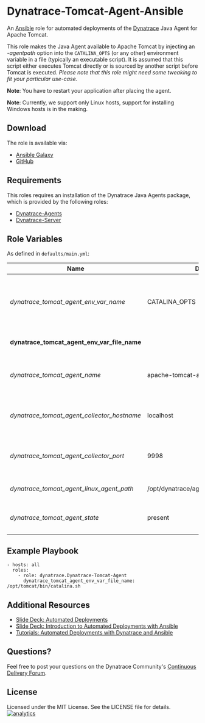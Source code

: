 # Dynatrace-Tomcat-Agent-Ansible

An [Ansible](http://www.ansible.com) role for automated deployments of the [Dynatrace](http://www.bit.ly/dttrial) Java Agent for Apache Tomcat.

This role makes the Java Agent available to Apache Tomcat by injecting an *-agentpath* option into the ```CATALINA_OPTS``` (or any other) environment variable in a file (typically an executable script). It is assumed that this script either executes Tomcat directly or is sourced by another script before Tomcat is executed. *Please note that this role might need some tweaking to fit your particular use-case.*

**Note**: You have to restart your application after placing the agent.

**Note**: Currently, we support only Linux hosts, support for installing Windows hosts is in the making.

## Download

The role is available via:

- [Ansible Galaxy](https://galaxy.ansible.com/list#/roles/2654)
- [GitHub](https://github.com/Dynatrace/Dynatrace-Tomcat-Agent-Ansible)

## Requirements

This roles requires an installation of the Dynatrace Java Agents package, which is provided by the following roles:

- [Dynatrace-Agents](https://galaxy.ansible.com/list#/roles/2620)
- [Dynatrace-Server](https://galaxy.ansible.com/list#/roles/2623)

## Role Variables

As defined in ```defaults/main.yml```:

| Name                                         | Default                                  | Description |
|----------------------------------------------|------------------------------------------|-------------|
| *dynatrace_tomcat_agent_env_var_name*        | CATALINA_OPTS                            | The name of the environment variable to be used for Agent injection. |
| **dynatrace_tomcat_agent_env_var_file_name** |                                          | The name of the file to be modified. |
| *dynatrace_tomcat_agent_name*                | apache-tomcat-agent                      | The name of the Java Agent as it appears in Dynatrace. |
| *dynatrace_tomcat_agent_collector_hostname*  | localhost                                | The location of the collector the Agent shall connect to. |
| *dynatrace_tomcat_agent_collector_port*      | 9998                                     | The port on the collector the Agent shall connect to. |
| *dynatrace_tomcat_agent_linux_agent_path*    | /opt/dynatrace/agent/lib64/libdtagent.so | The path to the Agent libary. |
| *dynatrace_tomcat_agent_state*               | present                                  | Whether the Agent shall be ```present``` or ```absent```. |

## Example Playbook

	- hosts: all
	  roles:
	    - role: dynatrace.Dynatrace-Tomcat-Agent
	      dynatrace_tomcat_agent_env_var_file_name: /opt/tomcat/bin/catalina.sh

## Additional Resources

- [Slide Deck: Automated Deployments](http://slideshare.net/MartinEtmajer/automated-deployments-slide-share)
- [Slide Deck: Introduction to Automated Deployments with Ansible](http://www.slideshare.net/MartinEtmajer/introduction-to-automated-deployments-with-ansible)
- [Tutorials: Automated Deployments with Dynatrace and Ansible](https://community.compuwareapm.com/community/display/COE/Tutorials+on+Automated+Deployments#TutorialsonAutomatedDeployments-ansible)

## Questions?

Feel free to post your questions on the Dynatrace Community's [Continuous Delivery Forum](https://community.dynatrace.com/community/pages/viewpage.action?pageId=46628921).

## License

Licensed under the MIT License. See the LICENSE file for details.
[![analytics](https://www.google-analytics.com/collect?v=1&t=pageview&_s=1&dl=https%3A%2F%2Fgithub.com%2FdynaTrace&dp=%2FDynatrace-Tomcat-Agent-Ansible&dt=Dynatrace-Tomcat-Agent-Ansible&_u=Dynatrace~&cid=github.com%2FdynaTrace&tid=UA-54510554-5&aip=1)]()
